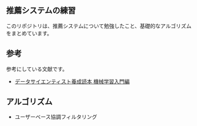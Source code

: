 ## 推薦システムの練習
このリポジトリは、推薦システムについて勉強したこと、基礎的なアルゴリズムをまとめています。

## 参考
参考にしている文献です。
- [データサイエンティスト養成読本 機械学習入門編](https://www.amazon.co.jp/%E3%83%87%E3%83%BC%E3%82%BF%E3%82%B5%E3%82%A4%E3%82%A8%E3%83%B3%E3%83%86%E3%82%A3%E3%82%B9%E3%83%88%E9%A4%8A%E6%88%90%E8%AA%AD%E6%9C%AC-%E6%A9%9F%E6%A2%B0%E5%AD%A6%E7%BF%92%E5%85%A5%E9%96%80%E7%B7%A8-%E6%AF%94%E6%88%B8%E5%B0%86%E5%B9%B3-ebook/dp/B0152OV4VW/ref=sr_1_1?__mk_ja_JP=%E3%82%AB%E3%82%BF%E3%82%AB%E3%83%8A&dchild=1&keywords=%E3%83%87%E3%83%BC%E3%82%BF%E3%82%B5%E3%82%A4%E3%82%A8%E3%83%B3%E3%83%86%E3%82%A3%E3%82%B9%E3%83%88%E9%A4%8A%E6%88%90%E8%AA%AD%E6%9C%AC+%E6%A9%9F%E6%A2%B0%E5%AD%A6%E7%BF%92&qid=1599833987&sr=8-1)

## アルゴリズム
- ユーザーベース協調フィルタリング
